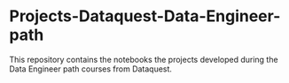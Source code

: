 # Projects-Dataquest-Data-Engineer-path

This repository contains the notebooks the projects developed during the Data Engineer path courses from Dataquest.

